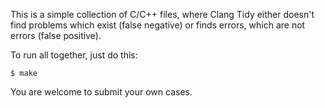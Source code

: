 This is a simple collection of C/C++ files, where Clang Tidy
either doesn't find problems which exist (false negative) or finds
errors, which are not errors (false positive).

To run all together, just do this:

```
$ make
```

You are welcome to submit your own cases.